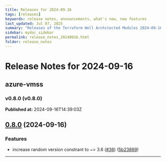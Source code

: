 ```yaml
---
title: Releases for 2024-09-16
tags: [releases]
keywords: release notes, announcements, what's new, new features
last_updated: Jul 07, 2025
summary: "Releases of the Terraform Well Architected Modules 2024-09-16"
sidebar: mydoc_sidebar
permalink: release_notes_20240916.html
folder: release_notes
---
```


# Release Notes for 2024-09-16

## azure-vmss
### v0.8.0 (v0.8.0)
**Published at:** 2024-09-16T14:39:03Z

## [0.8.0](https://github.com/CloudNationHQ/terraform-azure-vmss/compare/v0.7.0...v0.8.0) (2024-09-16)


### Features

* increase random version constrant to ~&gt; 3.6 ([#36](https://github.com/CloudNationHQ/terraform-azure-vmss/issues/36)) ([5b23869](https://github.com/CloudNationHQ/terraform-azure-vmss/commit/5b238695f9b091036ef39d0a783b1e879b126a1e))

---

